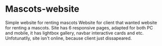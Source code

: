 # Mascots-website
Simple website for renting mascots
Website for client that wanted website for renting a mascots. Site has 6  responsive pages, adapted for both PC and mobile, it has lightbox gallery, navbar interactive cards and etc. Unfotunatlly, site isn't online, because client just dissapeared. 
